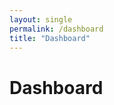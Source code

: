 ```yaml
---
layout: single
permalink: /dashboard
title: "Dashboard"
---
```


# Dashboard

  <html>
  <head>
    <script type="text/javascript" src="https://www.gstatic.com/charts/loader.js"></script>
    <script type="text/javascript">
      google.charts.load('current', {'packages':['corechart']});
      google.charts.setOnLoadCallback(drawChart);

      function drawChart() {
        var data = google.visualization.arrayToDataTable([
          ['Year', 'Sales', 'Expenses'],
          ['2004',  1000,      400],
          ['2005',  1170,      460],
          ['2006',  660,       1120],
          ['2007',  1030,      540]
        ]);

        var options = {
          title: 'Company Performance (테스트중)',
          curveType: 'function',
          legend: { position: 'bottom' },
        };

        var chart = new google.visualization.LineChart(document.getElementById('curve_chart'));

        chart.draw(data, options);
      }
    </script>

  </head>
  <body>
    <div id="curve_chart" style="width: 900px; height: 500px"></div>
  </body>
</html>
